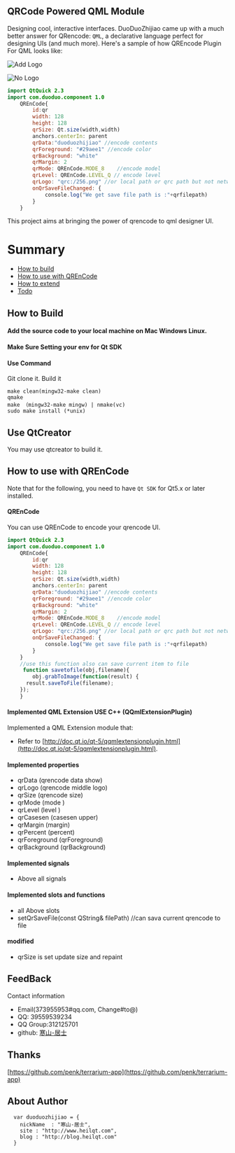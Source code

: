 ## QRCode Powered QML Module
Designing cool, interactive interfaces. DuoDuoZhijiao came up with a much better answer for QRencode: `QML`, a declarative language perfect for designing UIs (and much more). Here's a sample of how QREncode Plugin For QML looks like:

![Add Logo](http://7qn7mv.com1.z0.glb.clouddn.com/_ddui111.png)

![No Logo](http://7qn7mv.com1.z0.glb.clouddn.com/_ddui22.png)

```QML
import QtQuick 2.3
import com.duoduo.component 1.0
    QREnCode{
        id:qr
        width: 128
        height: 128
        qrSize: Qt.size(width,width)
        anchors.centerIn: parent
        qrData:"duoduozhijiao" //encode contents
        qrForeground: "#29aee1" //encode color
        qrBackground: "white"
        qrMargin: 2
        qrMode: QREnCode.MODE_8    //encode model
		qrLevel: QREnCode.LEVEL_Q // encode level
        qrLogo: "qrc:/256.png" //or local path or qrc path but not network url
        onQrSaveFileChanged: {
            console.log("We get save file path is :"+qrfilepath)
        }
    }
```

This project aims at bringing the power of qrencode to qml designer UI.


# Summary
* [How to build](#how-to-build)
* [How to use with QREnCode](#how-to-use-with-qml-plugins)
* [How to extend](#how-to-extend)
* [Todo](#todo)

## How to Build
#### Add the source code  to your local machine on Mac Windows Linux.
#### Make Sure Setting your env for Qt SDK
#### Use Command
Git clone it.
Build it

```
make clean(mingw32-make clean)
qmake
make （mingw32-make mingw) | nmake(vc)
sudo make install (*unix)
```
## Use QtCreator
You may use qtcreator to build it.


## How to use with QREnCode
Note that for the following, you need to have `Qt SDK` for Qt5.x or later installed.

#### QREnCode
You can use QREnCode to encode your qrencode UI.

```QML
import QtQuick 2.3
import com.duoduo.component 1.0
    QREnCode{
        id:qr
        width: 128
        height: 128
        qrSize: Qt.size(width,width)
        anchors.centerIn: parent
        qrData:"duoduozhijiao" //encode contents
        qrForeground: "#29aee1" //encode color
        qrBackground: "white"
        qrMargin: 2
        qrMode: QREnCode.MODE_8    //encode model
		qrLevel: QREnCode.LEVEL_Q // encode level
        qrLogo: "qrc:/256.png" //or local path or qrc path but not network url
        onQrSaveFileChanged: {
            console.log("We get save file path is :"+qrfilepath)
        }
    }	
	//use this function also can save current item to file
	 function savetofile(obj,filename){
        obj.grabToImage(function(result) {
      result.saveToFile(filename);
    });
    }
```

#### Implemented  QML Extension USE C++ (QQmlExtensionPlugin)
Implemented a QML Extension module that:
- Refer to [http://doc.qt.io/qt-5/qqmlextensionplugin.html](http://doc.qt.io/qt-5/qqmlextensionplugin.html).

#### Implemented properties
- qrData           (qrencode data show)
- qrLogo     (qrencode middle logo)
- qrSize (qrencode size)
- qrMode    (mode )
- qrLevel (level )
- qrCasesen        (casesen upper)
- qrMargin   (margin)
- qrPercent   (percent)
- qrForeground   (qrForeground)
- qrBackground   (qrBackground)

#### Implemented signals
- Above all signals

#### Implemented slots and functions
- all Above slots
- setQrSaveFile(const QString& filePath) //can sava current qrencode to file


#### modified
- qrSize is set update size and repaint

## FeedBack

Contact information

- Email(373955953#qq.com, Change#to@)
- QQ: 39559539234
- QQ Group:312125701
- github: [寒山-居士](https://github.com/toby20130333)


## Thanks

[https://github.com/penk/terrarium-app](https://github.com/penk/terrarium-app)

## About Author

```
  var duoduozhijiao = {
    nickName  : "寒山-居士",
    site : "http://www.heilqt.com",
    blog : "http://blog.heilqt.com"
  }
  ```
